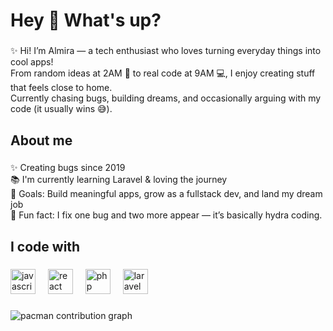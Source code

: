 <h1 align="left">Hey 👋 What's up?</h1>

###

<p align="left">✨ Hi! I’m Almira — a tech enthusiast who loves turning everyday things into cool apps!<br>From random ideas at 2AM 🌙 to real code at 9AM 💻, I enjoy creating stuff that feels close to home.<br>Currently chasing bugs, building dreams, and occasionally arguing with my code (it usually wins 😅).</p>

###

<h2 align="left">About me</h2>

###

<p align="left">✨ Creating bugs since 2019<br>📚 I'm currently learning Laravel & loving the journey<br>🎯 Goals: Build meaningful apps, grow as a fullstack dev, and land my dream job<br>🎲 Fun fact:  I fix one bug and two more appear — it’s basically hydra coding.</p>

###

<h2 align="left">I code with</h2>

###

<div align="left">
  <img src="https://cdn.jsdelivr.net/gh/devicons/devicon/icons/javascript/javascript-original.svg" height="40" alt="javascript logo"  />
  <img width="12" />
  <img src="https://cdn.jsdelivr.net/gh/devicons/devicon/icons/react/react-original.svg" height="40" alt="react logo"  />
  <img width="12" />
  <img src="https://cdn.jsdelivr.net/gh/devicons/devicon/icons/php/php-original.svg" height="40" alt="php logo"  />
  <img width="12" />
  <img src="https://cdn.jsdelivr.net/gh/devicons/devicon/icons/laravel/laravel-original.svg" height="40" alt="laravel logo"  />
</div>

###

<picture>
  <source media="(prefers-color-scheme: dark)" srcset="https://raw.githubusercontent.com/almiraira/almiraira/output/pacman-contribution-graph-dark.svg">
  <source media="(prefers-color-scheme: light)" srcset="https://raw.githubusercontent.com/almiraira/almiraira/output/pacman-contribution-graph.svg">
  <img alt="pacman contribution graph" src="https://raw.githubusercontent.com/almiraira/almiraira/output/pacman-contribution-graph.svg">
</picture>

###


